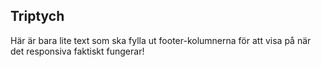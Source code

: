<h2>Triptych</h2>
Här är bara lite text som ska fylla ut footer-kolumnerna för att visa på när det responsiva faktiskt fungerar!